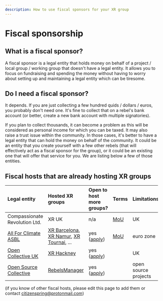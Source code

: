 ```yaml
---
description: How to use fiscal sponsors for your XR group
---
```


# Fiscal sponsorship

## What is a fiscal sponsor?

A fiscal sponsor is a legal entity that holds money on behalf of a project / local group / working group that doesn't have a legal entity. It allows you to focus on fundraising and spending the money without having to worry about setting up and maintaining a legal entity which can be tiresome.

## Do I need a fiscal sponsor?

It depends. If you are just collecting a few hundred quids / dollars / euros, you probably don't need one. It's fine to collect that on a rebel's bank account \(or better, create a new bank account with multiple signatories\).

If you plan to collect thousands, it can become a problem as this will be considered as personal income for which you can be taxed. It may also raise a trust issue within the community. In those cases, it's better to have a legal entity that can hold the money on behalf of the community. It could be an entity that you create yourself with a few other rebels \(that will effectively act as a fiscal sponsor for the group\), or it could be an existing one that will offer that service for you. We are listing below a few of those entities.

## Fiscal hosts that are already hosting XR groups

| Legal entity | Hosted XR groups | Open to host more groups? | Terms | Limitations | Fees |
| :--- | :--- | :--- | :--- | :--- | :--- |
| Compassionate Revolution Ltd. | XR UK | n/a | [MoU](https://drive.google.com/open?id=1xR_mg1XYtm1tbNUQ14_i0qyqS24Snmtc) | UK | none |
| [All For Climate ASBL](https://docs.google.com/document/d/1FXhTd3dehhT377BWgz-ljT-_0dtrUb7s8wBTscgnNtE/edit#) | [XR Barcelona](https://opencollective.com/xr-barcelona), [XR Namur](https://opencollective.com/xr-namur), [XR Tournai](https://opencollective.com/xr-tournai), ... | yes \([apply](https://opencollective.com/allforclimate/apply)\) | [MoU](https://docs.google.com/document/d/1p4rBp0oxF9QRcSnSZoQZXDl55HwW-6xHWPPzGjmOo60/edit?usp=sharing) | euro zone | none |
| [Open Collective UK](https://opencollective.com/uk) | [XR Hackney](https://opencollective.com/xr-hackney) | yes \([apply](https://opencollective.com/uk/apply)\) |  | UK | 10% |
| [Open Source Collective](https://oscollective.org)  | [RebelsManager](https://opencollective.com/rebelsmanager) | yes \([apply](https://opencollective.com/opensource/apply)\) |  | open source projects | 10% |

\(if you know of other fiscal hosts, please edit this page to add them or contact citizenspring@protonmail.com\)

